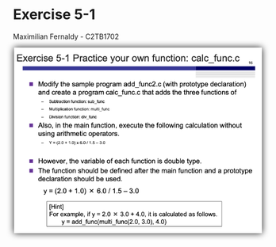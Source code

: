 # Exercise 5-1
Maximilian Fernaldy - C2TB1702

<p align='center'> <img src='./ex5-1.png' width=500> </p>



[comment]: <> (Below is CSS code for the output HTML and pdf files. Don't touch them unless you know what you're doing.)
<style>
    figcaption{
    text-align:center;
        font-size:9pt
    }
    img{
        filter: drop-shadow(0px 0px 7px );
    }
    .noshade{
        filter: none
    }
</style>